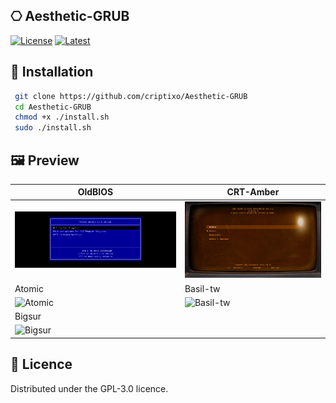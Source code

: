 ## ⎔ Aesthetic-GRUB

[![License](https://img.shields.io/badge/Licence-GPLv3-green.svg)](LICENSE)
[![Latest](https://img.shields.io/badge/Download-latest-blue)](https://github.com/criptixo/Aesthetic-GRUB)

## 🚀 Installation

```bash
 git clone https://github.com/criptixo/Aesthetic-GRUB
 cd Aesthetic-GRUB
 chmod +x ./install.sh
 sudo ./install.sh
```
## 🖼 Preview

| OldBIOS                                                       | CRT-Amber                                                   |
| ------------------------------------------------------------ | ------------------------------------------------------------ |
| ![OldBIOS](/screenshots/OldBIOS.png) | ![Arcade](/screenshots/CRT-Amber.gif) |
| Atomic                                                   | Basil-tw                                                |
| ![Atomic](placeholder.jpg) | ![Basil-tw](placeholder.jpg) |
| Bigsur                                                       |                                                              |
| ![Bigsur](placeholder.jpg) |                                                              |

## 📜 Licence

Distributed under the GPL-3.0 licence.